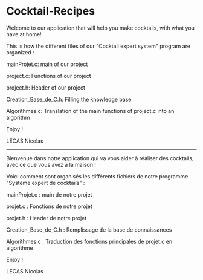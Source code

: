 # Cocktail-Recipes

Welcome to our application that will help you make cocktails, with what you have at home!

This is how the different files of our "Cocktail expert system" program are organized :

mainProjet.c: main of our project

project.c: Functions of our project

project.h: Header of our project

Creation_Base_de_C.h: Filling the knowledge base

Algorithmes.c: Translation of the main functions of project.c into an algorithm

Enjoy !

LECAS Nicolas

---------------------------------------------------------------------------------------------------------------

Bienvenue dans notre application qui va vous aider à réaliser des cocktails, avec ce que vous avez à la maison !

Voici comment sont organisés les différents fichiers de notre programme "Système expert de cocktails" :

mainProjet.c 		: main de notre projet

projet.c		: Fonctions de notre projet

projet.h		: Header de notre projet

Creation_Base_de_C.h	: Remplissage de la base de connaissances

Algorithmes.c		: Traduction des fonctions principales de projet.c en algorithme

Enjoy !

LECAS Nicolas
